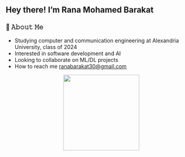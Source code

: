 ## Hey there! I’m Rana Mohamed Barakat

### 📖 𝙰𝚋𝚘𝚞𝚝 𝙼𝚎
- Studying computer and communication engineering at Alexandria University, class of 2024
- Interested in software development and AI
- Looking to collaborate on ML/DL projects
- How to reach me ranabarakat30@gmail.com

<div id="header" align="center">
  <img src="https://media.giphy.com/media/v1.Y2lkPTc5MGI3NjExNDdiZDUwMmNkNDg3YTRiZWQ3ZTU4ODM2MmY4MmNmOWRhZTA5Y2FlMCZlcD12MV9pbnRlcm5hbF9naWZzX2dpZklkJmN0PWc/6ib6KPmkeAjDTxMxij/giphy.gif" width="200"/>
</div>

<!---
ranabarakat/ranabarakat is a ✨ special ✨ repository because its `README.md` (this file) appears on your GitHub profile.
You can click the Preview link to take a look at your changes.
--->
